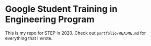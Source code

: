 # Google Student Training in Engineering Program

This is my repo for STEP in 2020. Check out `portfolio/README.md` for everything that I wrote.
